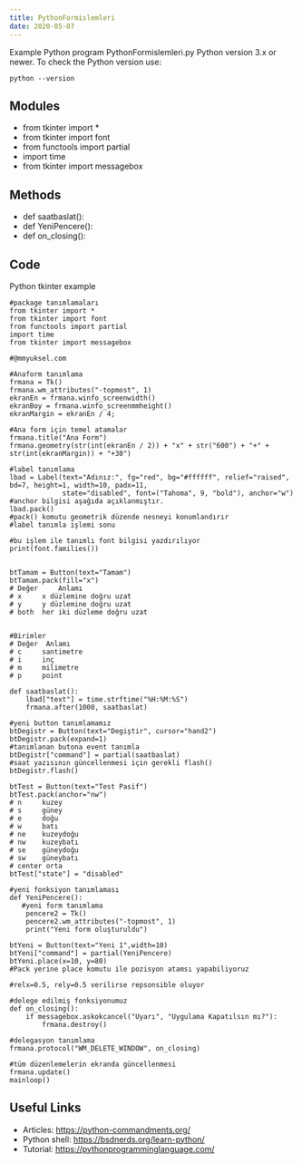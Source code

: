 ```yaml
---
title: PythonFormislemleri
date: 2020-05-07
---
```

Example Python program PythonFormislemleri.py
Python version 3.x or newer.
To check the Python version use:

    python --version

## Modules

* from tkinter import *  
* from tkinter import font
* from functools import partial
* import time
* from tkinter import messagebox

## Methods

* def saatbaslat():
* def YeniPencere():
* def on_closing():

## Code

Python tkinter example

    #package tanımlamaları
    from tkinter import *  
    from tkinter import font
    from functools import partial
    import time
    from tkinter import messagebox
    
    #@mmyuksel.com
    
    #Anaform tanımlama
    frmana = Tk()
    frmana.wm_attributes("-topmost", 1)
    ekranEn = frmana.winfo_screenwidth()
    ekranBoy = frmana.winfo_screenmmheight()
    ekranMargin = ekranEn / 4;
    
    #Ana form için temel atamalar
    frmana.title("Ana Form")
    frmana.geometry(str(int(ekranEn / 2)) + "x" + str("600") + "+" + str(int(ekranMargin)) + "+30")
    
    #label tanımlama
    lbad = Label(text="Adınız:", fg="red", bg="#ffffff", relief="raised", bd=7, height=1, width=10, padx=11,
                 state="disabled", font=("Tahoma", 9, "bold"), anchor="w")
    #anchor bilgisi aşağıda açıklanmıştır. 
    lbad.pack()
    #pack() komutu geometrik düzende nesneyi konumlandırır
    #label tanımla işlemi sonu
    
    #bu işlem ile tanımlı font bilgisi yazdırılıyor
    print(font.families())
    
    
    btTamam = Button(text="Tamam")
    btTamam.pack(fill="x")
    # Değer 	Anlamı
    # x 	x düzlemine doğru uzat
    # y 	y düzlemine doğru uzat
    # both 	her iki düzleme doğru uzat
    
     
    #Birimler
    # Değer  Anlamı
    # c 	santimetre
    # i 	inç
    # m 	milimetre
    # p 	point
    
    def saatbaslat():
        lbad["text"] = time.strftime("%H:%M:%S")
        frmana.after(1000, saatbaslat)
    
    #yeni button tanımlamamız 
    btDegistr = Button(text="Degiştir", cursor="hand2")
    btDegistr.pack(expand=1) 
    #tanımlanan butona event tanımla
    btDegistr["command"] = partial(saatbaslat)
    #saat yazısının güncellenmesi için gerekli flash()
    btDegistr.flash()
    
    btTest = Button(text="Test Pasif")
    btTest.pack(anchor="nw")
    # n 	kuzey
    # s 	güney
    # e 	doğu
    # w 	batı
    # ne 	kuzeydoğu
    # nw 	kuzeybatı
    # se 	güneydoğu
    # sw 	güneybatı
    # center orta
    btTest["state"] = "disabled"
    
    #yeni fonksiyon tanımlaması
    def YeniPencere():
       #yeni form tanımlama
        pencere2 = Tk()
        pencere2.wm_attributes("-topmost", 1)
        print("Yeni form oluşturuldu")
    
    btYeni = Button(text="Yeni 1",width=10)
    btYeni["command"] = partial(YeniPencere)
    btYeni.place(x=10, y=80)
    #Pack yerine place komutu ile pozisyon atamsı yapabiliyoruz
    
    #relx=0.5, rely=0.5 verilirse repsonsible oluyor
    
    #delege edilmiş fonksiyonumuz
    def on_closing():
        if messagebox.askokcancel("Uyarı", "Uygulama Kapatılsın mı?"):
            frmana.destroy()
    
    #delegasyon tanımlama
    frmana.protocol("WM_DELETE_WINDOW", on_closing)
    
    #tüm düzenlemelerin ekranda güncellenmesi
    frmana.update()
    mainloop()
    

## Useful Links

- Articles: https://python-commandments.org/
- Python shell: https://bsdnerds.org/learn-python/
- Tutorial: https://pythonprogramminglanguage.com/
